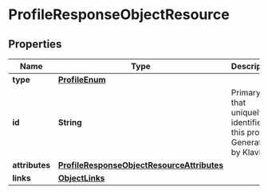 # ProfileResponseObjectResource

## Properties
Name | Type | Description | Notes
------------ | ------------- | ------------- | -------------
**type** | [**ProfileEnum**](ProfileEnum.md) |  | 
**id** | **String** | Primary key that uniquely identifies this profile. Generated by Klaviyo. |  [optional]
**attributes** | [**ProfileResponseObjectResourceAttributes**](ProfileResponseObjectResourceAttributes.md) |  | 
**links** | [**ObjectLinks**](ObjectLinks.md) |  | 
